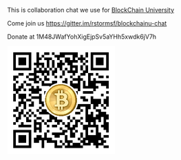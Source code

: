 This is collaboration chat we use for [BlockChain University](http://www.blockchainu.co/)

Come join us
https://gitter.im/rstormsf/blockchainu-chat

Donate at
1M48JWafYohXigEjpSv5aYHh5xwdk6jV7h

![qr](qr.png)